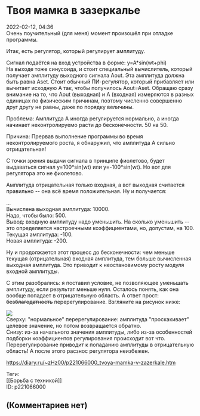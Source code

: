 Твоя мамка в зазеркалье
=======================

  
2022-02-12, 04:36  
 Очень поучительный (для меня) момент произошёл при отладке программы.   
   
 Итак, есть регулятор, который регулирует амплитуду.   
   
 Сигнал подаётся на вход устройства в форме: y=A\*sin(wt+phi)   
 На выходе тоже синусоида, и стоит специальный вычислитель, который получает амплитуду выходного сигнала Aout. Эта амплитуда должна быть равна Aset. Стоит обычный ПИ-регулятор, который прибавляет или вычитает исходную A так, чтобы получилось Aout=Aset. Обращаю сразу внимание на то, что Aout (выходная) и A (входная) измеряются в разных единицах по физическим причинам, поэтому численно совершенно друг другу не равны, даже по порядку величины.   
   
 Проблема: Амплитуда A иногда регулируется нормально, а иногда начинает неконтролируемо расти до бесконечности. 50 на 50.   
   
 Причина: Прервав выполнение программы во время неконтролируемого роста, я обнаружил, что амплитуда A сильно отрицательная!   
   
 С точки зрения выдачи сигнала в принципе фиолетово, будет выдаваться сигнал y=100\*sin(wt) или y=-100\*sin(wt). Но вот для регулятора это не фиолетово.   
   
 Амплитуда отрицательная только входная, а вот выходная считается правильно -- она всё время положительная. Ну и получается:   
   
 ...   
 Вычислена выходная амплитуда: 10000.   
 Надо, чтобы было: 500.   
 Вывод: входную амплитуду надо уменьшить. На сколько уменьшить -- это определяется настроечными коэффициентами, но, допустим, на 100.   
 Текущая амплитуда: -100.   
 Новая амплитуда: -200.   
   
 Ну и продолжается этот процесс до бесконечности: чем меньше текущая (отрицательная) входная амплитуда, тем больше вычисленная выходная амплитуда. Это приводит к неостановимому росту модуля входной амплитуды.   
   
 С этим разобрались: я поставил условие, не позволяющее уменьшать амплитуду, если результат меньше нуля. Осталось понять, как она вообще попадает в отрицательную область. А ответ прост:  ~~безблагодатность~~  перерегулирование. Взгляните на рисунок ниже:   
   
  ![](pics/08badbad1415.png)    
 Сверху: "нормальное" перерегулирование: амплитуда "проскакивает" целевое значение, но потом возвращается обратно.   
 Снизу: из-за начального значения амплитуды, либо из-за особенностей подборки коэффициентов регулирования происходит вот что. Перерегулирование приводит к попаданию амплитуды в отрицательную область! А после этого расзнос регулятора неизбежен.   
  
<https://diary.ru/~zHz00/p221066000_tvoya-mamka-v-zazerkale.htm>  
  
Теги:  
[[Борьба с техникой]]  
ID: p221066000  


(Комментариев нет)
------------------